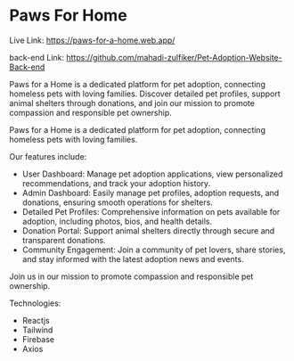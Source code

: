 # Paws For Home

Live Link: https://paws-for-a-home.web.app/

back-end Link: https://github.com/mahadi-zulfiker/Pet-Adoption-Website-Back-end

Paws for a Home is a dedicated platform for pet adoption, connecting homeless pets with loving families. Discover detailed pet profiles, support animal shelters through donations, and join our mission to promote compassion and responsible pet ownership.

Paws for a Home is a dedicated platform for pet adoption, connecting homeless pets with loving families.

Our features include:

- User Dashboard: Manage pet adoption applications, view personalized recommendations, and track your adoption history.
- Admin Dashboard: Easily manage pet profiles, adoption requests, and donations, ensuring smooth operations for shelters.
- Detailed Pet Profiles: Comprehensive information on pets available for adoption, including photos, bios, and health details.
- Donation Portal: Support animal shelters directly through secure and transparent donations.
- Community Engagement: Join a community of pet lovers, share stories, and stay informed with the latest adoption news and events.

Join us in our mission to promote compassion and responsible pet ownership.

Technologies:
- Reactjs
- Tailwind
- Firebase
- Axios

